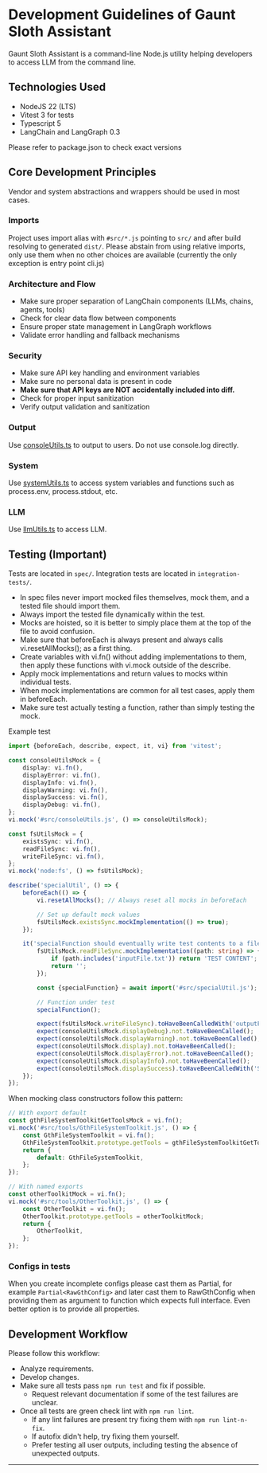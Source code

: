 # Development Guidelines of Gaunt Sloth Assistant

Gaunt Sloth Assistant is a command-line Node.js utility helping developers to access LLM from the command line.

## Technologies Used

- NodeJS 22 (LTS)
- Vitest 3 for tests
- Typescript 5
- LangChain and LangGraph 0.3

Please refer to package.json to check exact versions

## Core Development Principles

Vendor and system abstractions and wrappers should be used in most cases.

### Imports

Project uses import alias with `#src/*.js` pointing to `src/` and after build resolving to generated `dist/`.
Please abstain from using relative imports, only use them when no other choices are available
(currently the only exception is entry point cli.js)

### Architecture and Flow

- Make sure proper separation of LangChain components (LLMs, chains, agents, tools)
- Check for clear data flow between components
- Ensure proper state management in LangGraph workflows
- Validate error handling and fallback mechanisms

### Security

- Make sure API key handling and environment variables
- Make sure no personal data is present in code
- **Make sure that API keys are NOT accidentally included into diff.**
- Check for proper input sanitization
- Verify output validation and sanitization

### Output

Use [consoleUtils.ts](src/consoleUtils.ts) to output to users.
Do not use console.log directly.

### System

Use [systemUtils.ts](src/systemUtils.ts) to access system variables and functions such as
process.env, process.stdout, etc.

### LLM

Use [llmUtils.ts](src/llmUtils.ts) to access LLM.

## Testing (Important)

Tests are located in `spec/`. Integration tests are located in `integration-tests/`.

- In spec files never import mocked files themselves, mock them, and a tested file should import them.
- Always import the tested file dynamically within the test.
- Mocks are hoisted, so it is better to simply place them at the top of the file to avoid confusion.
- Make sure that beforeEach is always present and always calls vi.resetAllMocks(); as a first thing.
- Create variables with vi.fn() without adding implementations to them, then apply these functions with vi.mock outside
  of the describe.
- Apply mock implementations and return values to mocks within individual tests.
- When mock implementations are common for all test cases, apply them in beforeEach.
- Make sure test actually testing a function, rather than simply testing the mock.

Example test

```typescript
import {beforeEach, describe, expect, it, vi} from 'vitest';

const consoleUtilsMock = {
    display: vi.fn(),
    displayError: vi.fn(),
    displayInfo: vi.fn(),
    displayWarning: vi.fn(),
    displaySuccess: vi.fn(),
    displayDebug: vi.fn(),
};
vi.mock('#src/consoleUtils.js', () => consoleUtilsMock);

const fsUtilsMock = {
    existsSync: vi.fn(),
    readFileSync: vi.fn(),
    writeFileSync: vi.fn(),
};
vi.mock('node:fs', () => fsUtilsMock);

describe('specialUtil', () => {
    beforeEach(() => {
        vi.resetAllMocks(); // Always reset all mocks in beforeEach

        // Set up default mock values
        fsUtilsMock.existsSync.mockImplementation(() => true);
    });

    it('specialFunction should eventually write test contents to a file', async () => {
        fsUtilsMock.readFileSync.mockImplementation((path: string) => {
            if (path.includes('inputFile.txt')) return 'TEST CONTENT';
            return '';
        });

        const {specialFunction} = await import('#src/specialUtil.js'); // Always import tested file within the test

        // Function under test
        specialFunction();

        expect(fsUtilsMock.writeFileSync).toHaveBeenCalledWith('outputFile.txt', 'TEST CONTENT\nEXTRA CONTENT');
        expect(consoleUtilsMock.displayDebug).not.toHaveBeenCalled();
        expect(consoleUtilsMock.displayWarning).not.toHaveBeenCalled();
        expect(consoleUtilsMock.display).not.toHaveBeenCalled();
        expect(consoleUtilsMock.displayError).not.toHaveBeenCalled();
        expect(consoleUtilsMock.displayInfo).not.toHaveBeenCalled();
        expect(consoleUtilsMock.displaySuccess).toHaveBeenCalledWith('Successfully transferred to outputFile.txt');
    });
});
```

When mocking class constructors follow this pattern:

```javascript
// With export default
const gthFileSystemToolkitGetToolsMock = vi.fn();
vi.mock('#src/tools/GthFileSystemToolkit.js', () => {
    const GthFileSystemToolkit = vi.fn();
    GthFileSystemToolkit.prototype.getTools = gthFileSystemToolkitGetToolsMock;
    return {
        default: GthFileSystemToolkit,
    };
});

// With named exports
const otherToolkitMock = vi.fn();
vi.mock('#src/tools/OtherToolkit.js', () => {
    const OtherToolkit = vi.fn();
    OtherToolkit.prototype.getTools = otherToolkitMock;
    return {
        OtherToolkit,
    };
});
```

### Configs in tests

When you create incomplete configs please cast them as Partial,
for example `Partial<RawGthConfig>`
and later cast them to RawGthConfig when providing them as argument to function
which expects full interface. Even better option is to provide all properties.

## Development Workflow

Please follow this workflow:

- Analyze requirements.
- Develop changes.
- Make sure all tests pass `npm run test` and fix if possible.
    - Request relevant documentation if some of the test failures are unclear.
- Once all tests are green check lint with `npm run lint`.
    - If any lint failures are present try fixing them with `npm run lint-n-fix`.
    - If autofix didn't help, try fixing them yourself.
    - Prefer testing all user outputs, including testing the absence of unexpected outputs.

---
